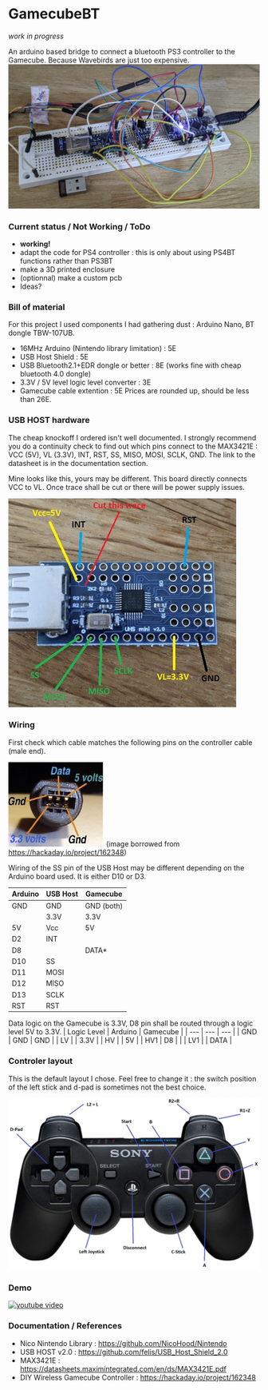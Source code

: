 # GamecubeBT
_work in progress_

An arduino based bridge to connect a bluetooth PS3 controller to the Gamecube.
Because Wavebirds are just too expensive.
![happy mess](https://github.com/sirjeannot/GamecubeBT/blob/main/gcbt_breadboard.jpg?raw=true)


### Current status / Not Working / ToDo
* **working!**
* adapt the code for PS4 controller : this is only about using PS4BT functions rather than PS3BT
* make a 3D printed enclosure
* (optionnal) make a custom pcb
* Ideas?

### Bill of material
For this project I used components I had gathering dust : Arduino Nano, BT dongle TBW-107UB.
* 16MHz Arduino (Nintendo library limitation) : 5E
* USB Host Shield : 5E
* USB Bluetooth2.1+EDR dongle or better : 8E (works fine with cheap bluetooth 4.0 dongle)
* 3.3V / 5V level logic level converter : 3E
* Gamecube cable extention : 5E
Prices are rounded up, should be less than 26E.

### USB HOST hardware
The cheap knockoff I ordered isn't well documented. I strongly recommend you do a continuity check to find out which pins connect to the MAX3421E : VCC (5V), VL (3.3V), INT, RST, SS, MISO, MOSI, SCLK, GND. The link to the datasheet is in the documentation section.

Mine looks like this, yours may be different.
This board directly connects VCC to VL. Once trace shall be cut or there will be power supply issues.

![usb host pinst](https://github.com/sirjeannot/GamecubeBT/blob/main/gcbt_usbhost.jpg?raw=true)

### Wiring
First check which cable matches the following pins on the controller cable (male end).

![gamecube plug pins](https://github.com/sirjeannot/GamecubeBT/blob/main/gcbt_controllerplug.jpg?raw=true) (image borrowed from https://hackaday.io/project/162348)

Wiring of the SS pin of the USB Host may be different depending on the Arduino board used. It is either D10 or D3.

| Arduino | USB Host | Gamecube |
| --- | --- | --- |
| GND | GND | GND (both) |
|  | 3.3V | 3.3V |
| 5V | Vcc | 5V |
| D2 | INT | |
| D8 | | DATA* |
| D10 | SS | |
| D11 | MOSI | |
| D12 | MISO | |
| D13 | SCLK | |
| RST | RST | |

Data logic on the Gamecube is 3.3V, D8 pin shall be routed through a logic level 5V to 3.3V.
| Logic Level | Arduino | Gamecube |
| --- | --- | --- |
| GND | GND | GND |
| LV | | 3.3V |
| HV | | 5V |
| HV1 | D8 | |
| LV1 | | DATA |

### Controler layout
This is the default layout I chose. Feel free to change it : the switch position of the left stick and d-pad is sometimes not the best choice.

![layout](https://github.com/sirjeannot/GamecubeBT/blob/main/gcbt_layout.jpg?raw=true)

### Demo
[![youtube video](https://img.youtube.com/vi/1kgraJjbjtY/0.jpg)](https://www.youtube.com/embed/1kgraJjbjtY)

### Documentation / References
* Nico Nintendo Library : https://github.com/NicoHood/Nintendo
* USB HOST v2.0 : https://github.com/felis/USB_Host_Shield_2.0
* MAX3421E : https://datasheets.maximintegrated.com/en/ds/MAX3421E.pdf
* DIY Wireless Gamecube Controller : https://hackaday.io/project/162348
